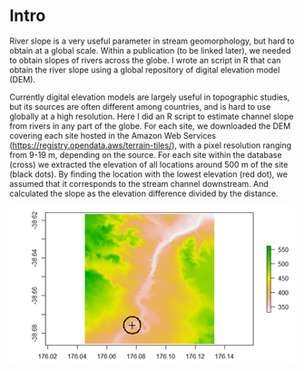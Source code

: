 # Intro
River slope is a very useful parameter in stream geomorphology, but hard to obtain at a global scale. Within a publication (to be linked later), we needed to obtain slopes of rivers across the globe. I wrote an script in R that can obtain the river slope using a global repository of digital elevation model (DEM).

Currently digital elevation models are largely useful in topographic studies, but its sources are often different among countries, and is hard to use globally at a high resolution. Here I did an R script to estimate channel slope from rivers in any part of the globe.
For each site, we downloaded the DEM covering each site hosted in the Amazon Web Services (https://registry.opendata.aws/terrain-tiles/), with a pixel resolution ranging from 9-19 m, depending on the source. For each site within the database (cross) we extracted the elevation of all locations around 500 m of the site (black dots). By finding the location with the lowest elevation (red dot), we assumed that it corresponds to the stream channel downstream. And calculated the slope as the elevation difference divided by the distance. 

![An example of the algorithm working](https://github.com/rocher-ros/global_slope/blob/master/slope.png)
